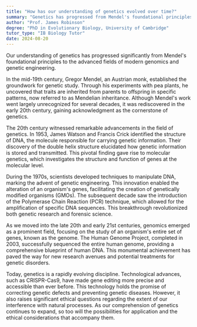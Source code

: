 ```yaml
---
title: "How has our understanding of genetics evolved over time?"
summary: "Genetics has progressed from Mendel's foundational principles to advanced genomics and genetic engineering, reflecting significant advancements in our understanding of heredity and genetic manipulation."
author: "Prof. James Robinson"
degree: "PhD in Evolutionary Biology, University of Cambridge"
tutor_type: "IB Biology Tutor"
date: 2024-08-20
---
```


Our understanding of genetics has progressed significantly from Mendel's foundational principles to the advanced fields of modern genomics and genetic engineering.

In the mid-19th century, Gregor Mendel, an Austrian monk, established the groundwork for genetic study. Through his experiments with pea plants, he uncovered that traits are inherited from parents to offspring in specific patterns, now referred to as Mendelian inheritance. Although Mendel's work went largely unrecognized for several decades, it was rediscovered in the early 20th century, gaining acknowledgment as the cornerstone of genetics.

The 20th century witnessed remarkable advancements in the field of genetics. In 1953, James Watson and Francis Crick identified the structure of DNA, the molecule responsible for carrying genetic information. Their discovery of the double helix structure elucidated how genetic information is stored and transmitted. This pivotal finding gave rise to molecular genetics, which investigates the structure and function of genes at the molecular level.

During the 1970s, scientists developed techniques to manipulate DNA, marking the advent of genetic engineering. This innovation enabled the alteration of an organism's genes, facilitating the creation of genetically modified organisms (GMOs). The subsequent decade saw the introduction of the Polymerase Chain Reaction (PCR) technique, which allowed for the amplification of specific DNA sequences. This breakthrough revolutionized both genetic research and forensic science.

As we moved into the late 20th and early 21st centuries, genomics emerged as a prominent field, focusing on the study of an organism's entire set of genes, known as the genome. The Human Genome Project, completed in 2003, successfully sequenced the entire human genome, providing a comprehensive blueprint of human DNA. This monumental achievement has paved the way for new research avenues and potential treatments for genetic disorders.

Today, genetics is a rapidly evolving discipline. Technological advances, such as CRISPR-Cas9, have made gene editing more precise and accessible than ever before. This technology holds the promise of correcting genetic defects and preventing genetic diseases. However, it also raises significant ethical questions regarding the extent of our interference with natural processes. As our comprehension of genetics continues to expand, so too will the possibilities for application and the ethical considerations that accompany them.
    